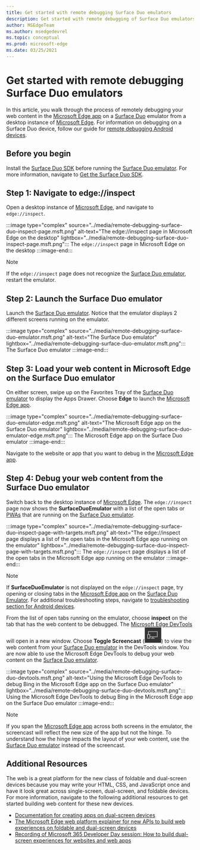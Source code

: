 ```yaml
---
title: Get started with remote debugging Surface Duo emulators
description: Get started with remote debugging of Surface Duo emulators.
author: MSEdgeTeam
ms.author: msedgedevrel
ms.topic: conceptual
ms.prod: microsoft-edge
ms.date: 03/25/2021
---
```

# Get started with remote debugging Surface Duo emulators

In this article, you walk through the process of remotely debugging your web content in the [Microsoft Edge app](https://play.google.com/store/apps/details?id=com.microsoft.emmx) on a [Surface Duo](https://www.microsoft.com/surface/devices/surface-duo) emulator from a desktop instance of [Microsoft Edge](https://www.microsoft.com/edge).  For information on debugging on a Surface Duo device, follow our guide for [remote debugging Android devices](./index.md).


<!-- ====================================================================== -->
## Before you begin

Install the [Surface Duo SDK](https://www.microsoft.com/download/details.aspx?id=100847) before running the [Surface Duo emulator](/dual-screen/android/use-emulator).  For more information, navigate to [Get the Surface Duo SDK](/dual-screen/android/get-duo-sdk).


<!-- ====================================================================== -->
## Step 1: Navigate to edge://inspect

Open a desktop instance of [Microsoft Edge](https://www.microsoft.com/edge), and navigate to `edge://inspect`.

:::image type="complex" source="../media/remote-debugging-surface-duo-inspect-page.msft.png" alt-text="The edge://inspect page in Microsoft Edge on the desktop" lightbox="../media/remote-debugging-surface-duo-inspect-page.msft.png":::
   The `edge://inspect` page in Microsoft Edge on the desktop
:::image-end:::

> [!NOTE]
> If the `edge://inspect` page does not recognize the [Surface Duo emulator](/dual-screen/android/use-emulator), restart the emulator.


<!-- ====================================================================== -->
## Step 2: Launch the Surface Duo emulator

Launch the [Surface Duo emulator](/dual-screen/android/use-emulator).  Notice that the emulator displays 2 different screens running on the emulator.

:::image type="complex" source="../media/remote-debugging-surface-duo-emulator.msft.png" alt-text="The Surface Duo emulator" lightbox="../media/remote-debugging-surface-duo-emulator.msft.png":::
   The Surface Duo emulator
:::image-end:::


<!-- ====================================================================== -->
## Step 3: Load your web content in Microsoft Edge on the Surface Duo emulator

On either screen, swipe up on the Favorites Tray of the [Surface Duo emulator](/dual-screen/android/use-emulator) to display the Apps Drawer.  Choose **Edge** to launch the [Microsoft Edge app](https://play.google.com/store/apps/details?id=com.microsoft.emmx).

:::image type="complex" source="../media/remote-debugging-surface-duo-emulator-edge.msft.png" alt-text="The Microsoft Edge app on the Surface Duo emulator" lightbox="../media/remote-debugging-surface-duo-emulator-edge.msft.png":::
   The Microsoft Edge app on the Surface Duo emulator
:::image-end:::

Navigate to the website or app that you want to debug in the [Microsoft Edge app](https://play.google.com/store/apps/details?id=com.microsoft.emmx).


<!-- ====================================================================== -->
## Step 4: Debug your web content from the Surface Duo emulator

Switch back to the desktop instance of [Microsoft Edge](https://www.microsoft.com/edge).  The `edge://inspect` page now shows the **SurfaceDuoEmulator** with a list of the open tabs or [PWAs](../../progressive-web-apps-chromium/index.md) that are running on the [Surface Duo emulator](/dual-screen/android/use-emulator).

:::image type="complex" source="../media/remote-debugging-surface-duo-inspect-page-with-targets.msft.png" alt-text="The edge://inspect page displays a list of the open tabs in the Microsoft Edge app running on the emulator" lightbox="../media/remote-debugging-surface-duo-inspect-page-with-targets.msft.png":::
   The `edge://inspect` page displays a list of the open tabs in the Microsoft Edge app running on the emulator
:::image-end:::

> [!NOTE]
> If **SurfaceDuoEmulator** is not displayed on the `edge://inspect` page, try opening or closing tabs in the [Microsoft Edge app](https://play.google.com/store/apps/details?id=com.microsoft.emmx) on the [Surface Duo Emulator](/dual-screen/android/use-emulator).  For additional troubleshooting steps, navigate to [troubleshooting section for Android devices](./index.md#troubleshooting-devtools-is-not-detecting-the-android-device).

From the list of open tabs running on the emulator, choose **inspect** on the tab that has the web content to be debugged.  The [Microsoft Edge DevTools](../index.md) will open in a new window.  Choose **Toggle Screencast** (![Toggle Screencast](../media/toggle-screencast-icon.msft.png)) to view the web content from your [Surface Duo emulator](/dual-screen/android/use-emulator) in the DevTools window.  You are now able to use the Microsoft Edge DevTools to debug your web content on the [Surface Duo emulator](/dual-screen/android/use-emulator).

:::image type="complex" source="../media/remote-debugging-surface-duo-devtools.msft.png" alt-text="Using the Microsoft Edge DevTools to debug Bing in the Microsoft Edge app on the Surface Duo emulator" lightbox="../media/remote-debugging-surface-duo-devtools.msft.png":::
   Using the Microsoft Edge DevTools to debug Bing in the Microsoft Edge app on the Surface Duo emulator
:::image-end:::

> [!NOTE]
> If you span the [Microsoft Edge app](https://play.google.com/store/apps/details?id=com.microsoft.emmx) across both screens in the emulator, the screencast will reflect the new size of the app but not the hinge.  To understand how the hinge impacts the layout of your web content, use the [Surface Duo emulator](/dual-screen/android/use-emulator) instead of the screencast.


<!-- ====================================================================== -->
## Additional Resources

The web is a great platform for the new class of foldable and dual-screen devices because you may write your HTML, CSS, and JavaScript once and have it look great across single-screen, dual-screen, and foldable devices.  For more information, navigate to the following additional resources to get started building web content for these new devices.

*   [Documentation for creating apps on dual-screen devices](/dual-screen/index)
*   [The Microsoft Edge web platform explainer for new APIs to build web experiences on foldable and dual-screen devices](https://github.com/MicrosoftEdge/MSEdgeExplainers/blob/master/Foldables/explainer.md)
*   [Recording of Microsoft 365 Developer Day session: How to build dual-screen experiences for websites and web apps](https://youtu.be/DXrZWsqXPVc)
